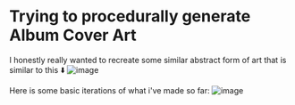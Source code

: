 # Trying to procedurally generate Album Cover Art
I honestly really wanted to recreate some similar abstract form of art that is similar to this ⬇️
![image](https://github.com/user-attachments/assets/cd09dbb1-ab01-486e-819f-321be924d042)

Here is some basic iterations of what i've made so far:
![image](https://github.com/user-attachments/assets/76989681-b5c7-47e5-9e6b-6fb155d1db01)

